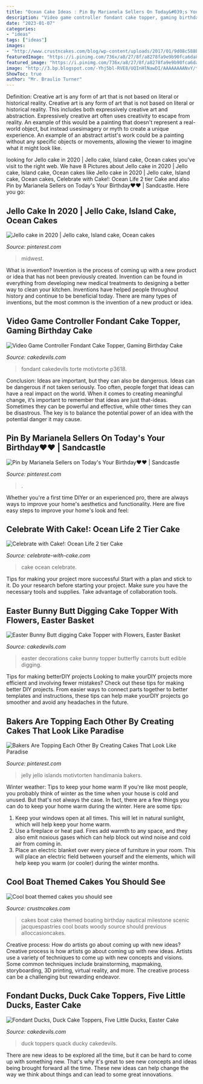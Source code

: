 ```yaml
---
title: "Ocean Cake Ideas : Pin By Marianela Sellers On Today&#039;s Your Birthday♥♥"
description: "Video game controller fondant cake topper, gaming birthday cake"
date: "2023-01-07"
categories:
- "ideas"
tags: ["ideas"]
images:
- "http://www.crustncakes.com/blog/wp-content/uploads/2017/01/9d08c588b3f6f7dc8fcf7c09df2e6871.jpg"
featuredImage: "https://i.pinimg.com/736x/a8/27/8f/a8278fa9e9b90fca6da88dabd88ccdcb.jpg"
featured_image: "https://i.pinimg.com/736x/a8/27/8f/a8278fa9e9b90fca6da88dabd88ccdcb.jpg"
image: "http://3.bp.blogspot.com/-Yhj5bl-RVE8/UQInHlNawDI/AAAAAAAANvY/tjlKW4bxoI4/s1600/IMG_4424_new.jpg"
ShowToc: true
author: "Mr. Braulio Turner"
---
```



Definition: Creative art is any form of art that is not based on literal or historical reality.
Creative art is any form of art that is not based on literal or historical reality. This includes both expressively creative art and abstraction. Expressively creative art often uses creativity to escape from reality. An example of this would be a painting that doesn't represent a real-world object, but instead usesimagery or myth to create a unique experience. An example of an abstract artist's work could be a painting without any specific objects or movements, allowing the viewer to imagine what it might look like.

	

		
looking for Jello cake in 2020 | Jello cake, Island cake, Ocean cakes you've visit to the right web. We have 8 Pictures about Jello cake in 2020 | Jello cake, Island cake, Ocean cakes like Jello cake in 2020 | Jello cake, Island cake, Ocean cakes, Celebrate with Cake!: Ocean Life 2 tier Cake and also Pin by Marianela Sellers on Today&#039;s Your Birthday♥♥ | Sandcastle. Here you go:
		
    
## Jello Cake In 2020 | Jello Cake, Island Cake, Ocean Cakes

<img loading=lazy src="https://i.pinimg.com/736x/a8/27/8f/a8278fa9e9b90fca6da88dabd88ccdcb.jpg" onerror="this.onerror=null;this.src='https://tse1.mm.bing.net/th?id=OIP.yLFkOeCqux4aoPYwKtOO3gHaJ9&amp;pid=15.1';" alt="Jello cake in 2020 | Jello cake, Island cake, Ocean cakes">

_Source: pinterest.com_

>midwest. 

	

What is invention?
Invention is the process of coming up with a new product or idea that has not been previously created. Invention can be found in everything from developing new medical treatments to designing a better way to clean your kitchen. Inventions have helped people throughout history and continue to be beneficial today. There are many types of inventions, but the most common is the invention of a new product or idea.

    
## Video Game Controller Fondant Cake Topper, Gaming Birthday Cake

<img loading=lazy src="https://www.cakedevils.com/uploads/1/0/9/0/10905695/s275947749466006588_p3618_i2_w640.jpeg" onerror="this.onerror=null;this.src='https://tse1.mm.bing.net/th?id=OIP.wui6oF_UV6rECs9o7GF4mwHaG_&amp;pid=15.1';" alt="Video Game Controller Fondant Cake Topper, Gaming Birthday Cake">

_Source: cakedevils.com_

>fondant cakedevils torte motivtorte p3618. 

	

Conclusion: Ideas are important, but they can also be dangerous.
Ideas can be dangerous if not taken seriously. Too often, people forget that ideas can have a real impact on the world. When it comes to creating meaningful change, it’s important to remember that ideas are just that-ideas. Sometimes they can be powerful and effective, while other times they can be disastrous. The key is to balance the potential power of an idea with the potential danger it may cause.

    
## Pin By Marianela Sellers On Today&#039;s Your Birthday♥♥ | Sandcastle

<img loading=lazy src="https://i.pinimg.com/originals/0c/e1/49/0ce1499bb9b2c58b2e9d1371cb92bae5.jpg" onerror="this.onerror=null;this.src='https://tse3.mm.bing.net/th?id=OIP.s04MkEbRMtupulp1JaZ3YQHaNK&amp;pid=15.1';" alt="Pin by Marianela Sellers on Today&#039;s Your Birthday♥♥ | Sandcastle">

_Source: pinterest.com_

>. 

	

Whether you're a first time DIYer or an experienced pro, there are always ways to improve your home's aesthetics and functionality. Here are five easy steps to improve your home's look and feel: 

    
## Celebrate With Cake!: Ocean Life 2 Tier Cake

<img loading=lazy src="http://3.bp.blogspot.com/-Yhj5bl-RVE8/UQInHlNawDI/AAAAAAAANvY/tjlKW4bxoI4/s1600/IMG_4424_new.jpg" onerror="this.onerror=null;this.src='https://tse1.mm.bing.net/th?id=OIP.dCkmQ6PuS2xR_st_GBV-JgHaKd&amp;pid=15.1';" alt="Celebrate with Cake!: Ocean Life 2 tier Cake">

_Source: celebrate-with-cake.com_

>cake ocean celebrate. 

	

Tips for making your project more successful
Start with a plan and stick to it.
Do your research before starting your project.
Make sure you have the necessary tools and supplies.
Take advantage of collaboration tools.

    
## Easter Bunny Butt Digging Cake Topper With Flowers, Easter Basket

<img loading=lazy src="http://www.cakedevils.com/uploads/1/0/9/0/10905695/s275947749466006588_p3788_i5_w640.jpeg" onerror="this.onerror=null;this.src='https://tse1.mm.bing.net/th?id=OIP.Akd0uqVnpdRWQdbykBVLNQHaIa&amp;pid=15.1';" alt="Easter Bunny Butt digging Cake Topper with Flowers, Easter Basket">

_Source: cakedevils.com_

>easter decorations cake bunny topper butterfly carrots butt edible digging. 

	

Tips for making betterDIY projects
Looking to make yourDIY projects more efficient and involving fewer mistakes? Check out these tips for making better DIY projects. From easier ways to connect parts together to better templates and instructions, these tips can help make yourDIY projects go smoother and avoid any headaches in the future.

    
## Bakers Are Topping Each Other By Creating Cakes That Look Like Paradise

<img loading=lazy src="https://i.pinimg.com/736x/df/c3/88/dfc388fdb74be3501df565bdfddd3074.jpg" onerror="this.onerror=null;this.src='https://tse4.mm.bing.net/th?id=OIP.leUIvthfWA2WYtereThOzgHaHa&amp;pid=15.1';" alt="Bakers Are Topping Each Other By Creating Cakes That Look Like Paradise">

_Source: pinterest.com_

>jelly jello islands motivtorten handimania bakers. 

	

Winter weather: Tips to keep your home warm
If you're like most people, you probably think of winter as the time when your house is cold and unused. But that's not always the case. In fact, there are a few things you can do to keep your home warm during the winter. Here are some tips:
1) Keep your windows open at all times. This will let in natural sunlight, which will help keep your home warm.
2) Use a fireplace or heat pad. Fires add warmth to any space, and they also emit noxious gases which can help block out wind noise and cold air from coming in.
3) Place an electric blanket over every piece of furniture in your room. This will place an electric field between yourself and the elements, which will help keep you warm (or cooler) during the winter months.

    
## Cool Boat Themed Cakes You Should See

<img loading=lazy src="http://www.crustncakes.com/blog/wp-content/uploads/2017/01/9d08c588b3f6f7dc8fcf7c09df2e6871.jpg" onerror="this.onerror=null;this.src='https://tse3.mm.bing.net/th?id=OIP.dkszZwKwOC6HGIgpkInangHaHa&amp;pid=15.1';" alt="Cool boat themed cakes you should see">

_Source: crustncakes.com_

>cakes boat cake themed boating birthday nautical milestone scenic jacquespastries cool boats woody source should previous alloccasioncakes. 

	

Creative process: How do artists go about coming up with new ideas?
Creative process is how artists go about coming up with new ideas. Artists use a variety of techniques to come up with new concepts and visions. Some common techniques include brainstorming, mapmaking, storyboarding, 3D printing, virtual reality, and more. The creative process can be a challenging but rewarding endeavor.

    
## Fondant Ducks, Duck Cake Toppers, Five Little Ducks, Easter Cake

<img loading=lazy src="https://www.cakedevils.com/uploads/1/0/9/0/10905695/s275947749466006588_p3673_i3_w2560.jpeg" onerror="this.onerror=null;this.src='https://tse3.mm.bing.net/th?id=OIP.p6hA3oNj6pI0_WrScjJE6AHaIF&amp;pid=15.1';" alt="Fondant Ducks, Duck Cake Toppers, Five Little Ducks, Easter Cake">

_Source: cakedevils.com_

>duck toppers quack ducky cakedevils. 

	

There are new ideas to be explored all the time, but it can be hard to come up with something new. That's why it's great to see new concepts and ideas being brought forward all the time. These new ideas can help change the way we think about things and can lead to some great innovations.

